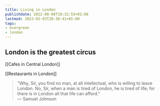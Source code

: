 ```yaml
---
title: Living in London
publishdate: 2022-08-08T18:32:55+01:00
lastmod: 2023-02-03T20:38:41+01:00
tags: 
- evergreen
- london
---
```








## London is the greatest circus



[[Cafes in Central London]]



[[Restaurants in London]]



> "Why, Sir, you find no man, at all intellectual, who is willing to leave London. No, Sir, when a man is tired of London, he is tired of life; for there is in London all that life can afford."  
> — Samuel Johnson


